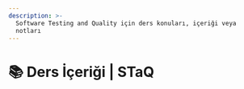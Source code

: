 ```yaml
---
description: >-
  Software Testing and Quality için ders konuları, içeriği veya
  notları
---
```


# 📚 Ders İçeriği \| STaQ
